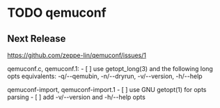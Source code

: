 TODO qemuconf
=============

Next Release
------------
https://github.com/zeppe-lin/qemuconf/issues/1

qemuconf.c, qemuconf.1:
    - [ ] use getopt_long(3) and the following long opts equivalents:
            -q/--qemubin, -n/--dryrun, -v/--version, -h/--help

qemuconf-import, qemuconf-import.1
    - [ ] use GNU getopt(1) for opts parsing
    - [ ] add -v/--version and -h/--help opts

